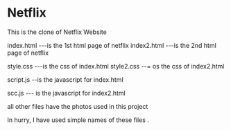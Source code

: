 # Netflix
This is the clone of Netflix Website


index.html ---is the 1st html page of netflix
index2.html ---is the 2nd html page of netflix


style.css ---is the css of index.html
style2.css --= os the css of index2.html


script.js --is the javascript for index.html

scc.js --- is the javascript for index2.html


all other files have the photos used in this project 

In hurry,
     I have used simple names of these files .
     
